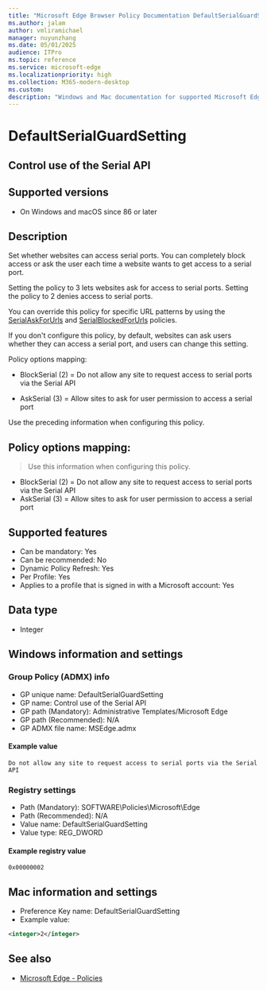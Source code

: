```yaml
---
title: "Microsoft Edge Browser Policy Documentation DefaultSerialGuardSetting"
ms.author: jalam
author: vmliramichael
manager: nuyunzhang
ms.date: 05/01/2025
audience: ITPro
ms.topic: reference
ms.service: microsoft-edge
ms.localizationpriority: high
ms.collection: M365-modern-desktop
ms.custom:
description: "Windows and Mac documentation for supported Microsoft Edge Browser policy: Control use of the Serial API"
---
```


<!--THIS FILE IS AUTOMATICALLY GENERATED. MANUAL CHANGES WILL BE OVERWRITTEN.-->
<!--Please contact the Microsoft Edge Manageability team with any questions.-->

# DefaultSerialGuardSetting

## Control use of the Serial API


## Supported versions

- On Windows and macOS since 86 or later

## Description

Set whether websites can access serial ports. You can completely block access or ask the user each time a website wants to get access to a serial port.

Setting the policy to 3 lets websites ask for access to serial ports. Setting the policy to 2 denies access to serial ports.

You can override this policy for specific URL patterns by using the [SerialAskForUrls](SerialAskForUrls.md) and [SerialBlockedForUrls](SerialBlockedForUrls.md) policies.

If you don't configure this policy, by default, websites can ask users whether they can access a serial port, and users can change this setting.

Policy options mapping:

* BlockSerial (2) = Do not allow any site to request access to serial ports via the Serial API

* AskSerial (3) = Allow sites to ask for user permission to access a serial port

Use the preceding information when configuring this policy.

## Policy options mapping:
> Use this information when configuring this policy.

- BlockSerial (2) = Do not allow any site to request access to serial ports via the Serial API
- AskSerial (3) = Allow sites to ask for user permission to access a serial port

## Supported features

- Can be mandatory: Yes
- Can be recommended: No
- Dynamic Policy Refresh: Yes
- Per Profile: Yes
- Applies to a profile that is signed in with a Microsoft account: Yes

## Data type

- Integer

## Windows information and settings

### Group Policy (ADMX) info

- GP unique name: DefaultSerialGuardSetting
- GP name: Control use of the Serial API
- GP path (Mandatory): Administrative Templates/Microsoft Edge
- GP path (Recommended): N/A
- GP ADMX file name: MSEdge.admx

#### Example value

```
Do not allow any site to request access to serial ports via the Serial API
```

### Registry settings

- Path (Mandatory): SOFTWARE\Policies\Microsoft\Edge
- Path (Recommended): N/A
- Value name: DefaultSerialGuardSetting
- Value type: REG_DWORD

#### Example registry value

```
0x00000002
```


## Mac information and settings

- Preference Key name: DefaultSerialGuardSetting
- Example value:

```xml
<integer>2</integer>
```

## See also
- [Microsoft Edge - Policies](../microsoft-edge-policies.md)
